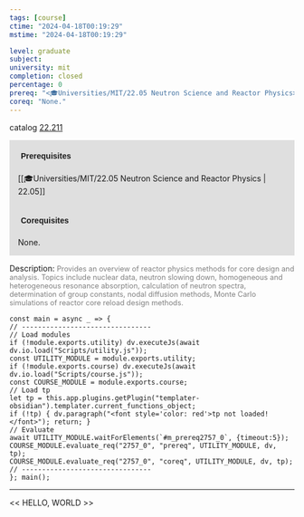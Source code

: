 ```yaml
---
tags: [course]
ctime: "2024-04-18T00:19:29"
mstime: "2024-04-18T00:19:29"

level: graduate
subject: 
university: mit
completion: closed
percentage: 0
prereq: "<🎓Universities/MIT/22.05 Neutron Science and Reactor Physics>"
coreq: "None."
---
```


catalog [22.211](http://student.mit.edu/catalog/m22b.html#22.211)

<span style="display: block; padding: 15px; background-color: rgb(100, 100, 100, 0.2);"><font id="m_prereq2757_0" style="display: block; font-family: Arial, sans-serif; font-weight: bold; padding: 5px">Prerequisites</font><br><span id="prereq2757_0">[[🎓Universities/MIT/22.05 Neutron Science and Reactor Physics | 22.05]]</span></span>
<span style="display: block; padding: 15px; background-color: rgb(100, 100, 100, 0.2);"><font id="m_coreq2757_0" style="display: block; font-family: Arial, sans-serif; font-weight: bold; padding: 5px">Corequisites</font><br><span id="coreq2757_0">None.</span></span>

<font style="">Description:</font>
<font style="color: grey; font-size: 0.8rem;">Provides an overview of reactor physics methods for core design and analysis.  Topics include nuclear data, neutron slowing down, homogeneous and heterogeneous resonance absorption, calculation of neutron spectra, determination of group constants, nodal diffusion methods, Monte Carlo simulations of reactor core reload design methods.</font>

```dataviewjs
const main = async _ => {
// --------------------------------
// Load modules
if (!module.exports.utility) dv.executeJs(await dv.io.load("Scripts/utility.js"));
const UTILITY_MODULE = module.exports.utility;
if (!module.exports.course) dv.executeJs(await dv.io.load("Scripts/course.js"));
const COURSE_MODULE = module.exports.course;
// Load tp
let tp = this.app.plugins.getPlugin("templater-obsidian").templater.current_functions_object;
if (!tp) { dv.paragraph("<font style='color: red'>tp not loaded!</font>"); return; }
// Evaluate
await UTILITY_MODULE.waitForElements(`#m_prereq2757_0`, {timeout:5});
COURSE_MODULE.evaluate_req("2757_0", "prereq", UTILITY_MODULE, dv, tp);
COURSE_MODULE.evaluate_req("2757_0", "coreq", UTILITY_MODULE, dv, tp);
// --------------------------------
}; main();
```

---

<< HELLO, WORLD >>

